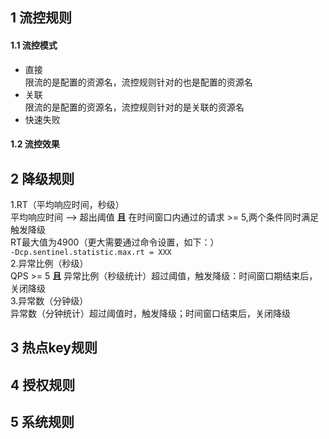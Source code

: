 ## 1 流控规则
#### 1.1 流控模式
* 直接   
  限流的是配置的资源名，流控规则针对的也是配置的资源名 
* 关联  
  限流的是配置的资源名，流控规则针对的是关联的资源名
* 快速失败  
#### 1.2 流控效果


## 2 降级规则
1.RT（平均响应时间，秒级）  
     平均响应时间 --> 超出阈值 **且**  在时间窗口内通过的请求 >= 5,两个条件同时满足触发降级  
     RT最大值为4900（更大需要通过命令设置，如下：）  
     `-Dcp.sentinel.statistic.max.rt = XXX`  
2.异常比例（秒级）  
    QPS >= 5 **且** 异常比例（秒级统计）超过阈值，触发降级：时间窗口期结束后，关闭降级  
3.异常数（分钟级）  
    异常数（分钟统计）超过阈值时，触发降级；时间窗口结束后，关闭降级  

## 3 热点key规则


## 4 授权规则


## 5 系统规则



